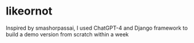 # likeornot
Inspired by smashorpassai, I used ChatGPT-4 and Django framework to build a demo version from scratch within a week
